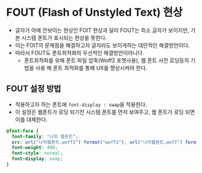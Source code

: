 # FOUT (Flash of Unstyled Text) 현상

- 글자가 아예 안보이는 현상인 FOIT 현상과 달리 FOUT는 최소 글자가 보이지만, 기본 시스템 폰트가 표시되는 현상을 뜻한다.
- 이는 FOIT의 문제점을 해결하고자 글자라도 보이게하는 대안적인 해결방안이다.
- 따라서 FOUT도 폰트최적화의 우선적인 해결방안이아니다.
  - 폰트최적화를 위해 폰트 파일 압축(Woff2 포멧사용), 웹 폰트 사전 로딩등의 기법을 사용 해 폰트 최적화를 통해 UX를 향상시켜야 한다.

## FOUT 설정 방법

- 적용하고자 하는 폰트에 `font-display : swap`을 적용한다.
- 이 설정은 웹폰트가 로딩 되기전 시스템 폰트를 먼저 보여주고, 웹 폰트가 로딩 되면 이를 대체한다.

```css
@font-face {
  font-family: "나의 웹폰트";
  src: url("나의웹폰트.woff2") format("woff2"), url("나의웹폰트.woff") format("woff");
  font-weight: 400;
  font-style: normal;
  font-display: swap;
}
```

